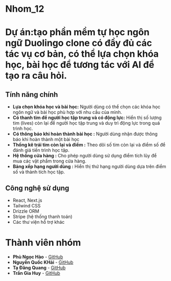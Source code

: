 # Nhom_12
# Dự án:tạo phần mềm tự học ngôn ngữ Duolingo clone có đầy đủ các tác vụ cơ bản, có thể lựa chọn khóa học, bài học để tương tác với AI để tạo ra câu hỏi.
## Tính năng chính 
- **Lựa chọn khóa học và bài học:** Người dùng có thể chọn các khóa học ngôn ngữ và bài học phù hợp với nhu cầu của mình.
- **Có thanh tim để người học tập trung và có động lực:** Hiển thị số lượng tim (lives) còn lại để người học tập trung và duy trì động lực trong quá trình học.
- **Có thông báo khi hoàn thành bài học :** Người dùng nhận được thông báo khi hoàn thành một bài học
- **Thống kê trái tim còn lại và điểm :** Theo dõi số tim còn lại và điểm số để đánh giá tiến trình học tập.
- **Hệ thống cửa hàng :** Cho phép người dùng sử dụng điểm tích lũy để mua các vật phẩm trong cửa hàng.
- **Bảng xếp hạng người dùng :** Hiển thị thứ hạng người dùng dựa trên điểm số và thành tích học tập.
## Công nghệ sử dụng 
- React, Next.js
- Tailwind CSS
- Drizzle ORM
- Stripe (hệ thống thanh toán)
- Các thư viện hỗ trợ khác


# Thành viên nhóm

- **Phù Ngọc Hào** - [GitHub](https://github.com/PhuNgocHao)
- **Nguyễn Quốc KHải** - [GitHub](https://github.com/nguyenquockhai-gif)
- **Tạ Đăng Quang**  - [GitHub](https://github.com/QuangTN205)
- **Trần Gia Huy**  - [GitHub](https://github.com/TranGiaHuy2)

